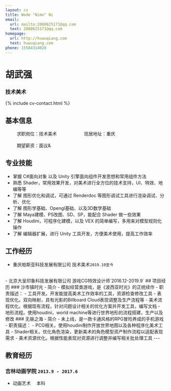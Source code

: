 ```yaml
---
layout: cv
title: Wode "Nimo" Ni
email:
  url: mailto:2088625171@qq.com
  text: 2088625171@qq.com
homepage:
  url: http://huwuqiang.com
  text: huwuqiang.com
phone: 15584314028
---
```


# 胡武强
### 技术美术

<!--
include contact information from the front matter
Supported arguments:
    - homepage: url, text
    - phone
    - email
-->

{% include cv-contact.html %}

## 基本信息

&emsp; &emsp; 求职岗位：技术美术&emsp; &emsp; &emsp; &emsp; &emsp;现居地址：重庆
<br>
<br>
&emsp; &emsp; 期望薪资：面议&
## 专业技能

- 掌握 C#面向对象 以及 Unity 引擎面向组件开发思想和常用组件方法
- 熟悉 Shader，常用效果开发，对美术进行全方位的技术支持，UI、特效、地编等等
- 了解 图形优化和调试，可通过 Renderdoc 等图形调试工具进行渲染调试、分析、优化
- 了解 图形学基础、Opengl基础、以及3D数学基础
- 了解 Maya建模、PS改图、SD、SP，能配合 Shader 做一些效果
- 了解 Houdini，可程序化建模，以及 VEX 的简单编写，多用来对模型规则化操作
- 了解 编辑器扩展，进行 Unity 工具开发，方便美术使用，提高工作效率
## 工作经历
- 重庆帕斯亚科技发展有限公司                      技术美术`2019.10至今`
<br>
- 北京大呈印象科技发展有限公司                    游戏CG特效设计师`2016.12-2019.9`
## 项目经历
### 沙市镇时光
- 简介
  - 模拟经营类游戏，是《波西亚时光》的正统续作
- 职责描述：
  - 工具开发。开发能提高美术工作效率的工具，资源检查修改工具
  - 表现优化。双向映射，具有光影的Billboard Cloud表现调整及生产流程等
  - 美术流程优化。根据现有流程，针对问题设计相关的优化方案并开发工具，编写文档
  - 地形流程。使用houdini，world machine等进行世界地形的流程搭建，生产以及修改
### 无昼之海
- 简介
  - 未上线，是一款卡通风格的RPG冒险养成的手机游戏
- 职责描述：
  - PCG相关。使用houdini制作开放世界地图以及各种程序化美术工具
  - Shader相关。优化角色渲染，更新美术的角色模型资产制作流程以适配表现需求
  - 美术资源优化。根据性能表现对资源进行调整并编写相关批处理工具
---

## 教育经历

### **吉林动画学院** `2013.9 - 2017.6`
- 动画艺术 &emsp;本科



<!-- ### Footer

Last updated: 2021 -->
